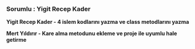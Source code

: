 <h3>Sorumlu : Yigit Recep Kader </h3>

<b> Yigit Recep Kader - 4 islem kodlarını yazma ve class metodlarını yazma </b> <br>

<b> Mert Yıldırır - Kare alma metodunu ekleme ve proje ile uyumlu hale getirme </br>
